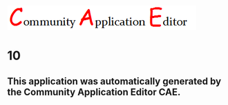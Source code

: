 ![CAE](https://github.com/GHProjectsTest/CAE-Deployment-Temp/blob/master/img/logo.png)  

10
===================


This application was automatically generated by the Community Application Editor CAE.  
---------------
